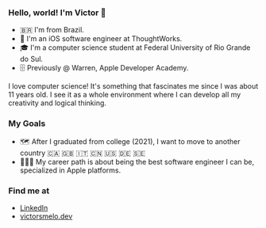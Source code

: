 ### Hello, world! I'm Victor 👋

* 🇧🇷 I'm from Brazil.
* 📱 I'm an iOS software engineer at ThoughtWorks.
* 🎓 I'm a computer science student at Federal University of Rio Grande do Sul.
* 🗄 Previously @ Warren, Apple Developer Academy.

I love computer science! It's something that fascinates me since I was about 11 years old. I see it as a whole environment where I can develop all my creativity and logical thinking.

### My Goals
* 🗺 After I graduated from college (2021), I want to move to another country 🇨🇦 🇬🇧 🇮🇹 🇨🇳 🇺🇸 🇩🇪 🇸🇪
* 👨🏻‍💻 My career path is about being the best software engineer I can be, specialized in Apple platforms.


### Find me at
* [LinkedIn](https://www.linkedin.com/in/vsmelo/)
* [victorsmelo.dev](victorsmelo.dev)
<!--
**vctrsmelo/vctrsmelo** is a ✨ _special_ ✨ repository because its `README.md` (this file) appears on your GitHub profile.

Here are some ideas to get you started:

- 🔭 I’m currently working on ...
- 🌱 I’m currently learning ...
- 👯 I’m looking to collaborate on ...
- 🤔 I’m looking for help with ...
- 💬 Ask me about ...
- 📫 How to reach me: ...
- 😄 Pronouns: ...
- ⚡ Fun fact: ...
-->
